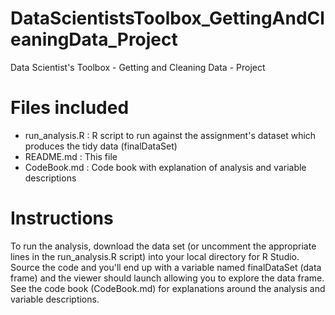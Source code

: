 # DataScientistsToolbox_GettingAndCleaningData_Project
Data Scientist's Toolbox - Getting and Cleaning Data - Project

# Files included
* run_analysis.R : R script to run against the assignment's dataset which produces the tidy data (finalDataSet)
* README.md      : This file
* CodeBook.md    : Code book with explanation of analysis and variable descriptions

# Instructions
To run the analysis, download the data set (or uncomment the appropriate lines in the run_analysis.R script) into
your local directory for R Studio.  Source the code and you'll end up with a variable named finalDataSet (data frame)
and the viewer should launch allowing you to explore the data frame.  See the code book (CodeBook.md) for explanations
around the analysis and variable descriptions.

